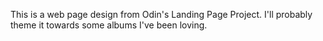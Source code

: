 This is a web page design from Odin's Landing Page Project. I'll probably theme it towards some albums I've been loving.